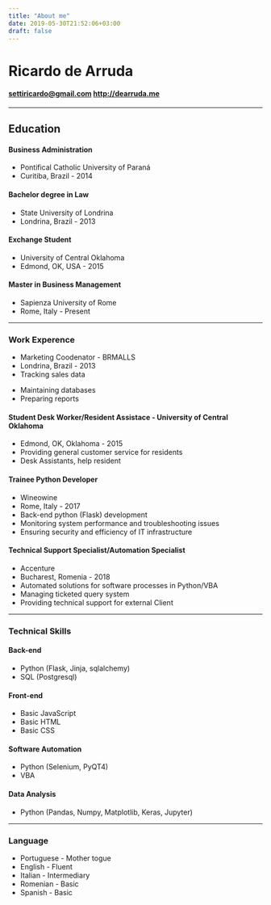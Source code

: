 ```yaml
---
title: "About me"
date: 2019-05-30T21:52:06+03:00
draft: false 
---
```

 
# Ricardo de Arruda
#### settiricardo@gmail.com  http://dearruda.me
---
## Education
#### Business Administration 
* Pontifical Catholic University of Paraná
* Curitiba, Brazil - 2014

#### Bachelor degree in Law
* State University of Londrina
* Londrina, Brazil - 2013

#### Exchange Student 
* University of Central Oklahoma
* Edmond, OK, USA - 2015

#### Master in Business Management
* Sapienza University of Rome
* Rome, Italy -  Present

---
### Work Experence 
+ Marketing Coodenator - BRMALLS 
+ Londrina, Brazil - 2013 
 + Tracking sales data
 * Maintaining databases
 * Preparing reports

#### Student Desk Worker/Resident Assistace - University of Central Oklahoma
* Edmond, OK, Oklahoma - 2015
 * Providing general customer service for residents
 * Desk Assistants, help resident

#### Trainee Python Developer 
* Wineowine
* Rome, Italy - 2017
 * Back-end python (Flask) development 
 * Monitoring system performance and troubleshooting issues
 * Ensuring security and efficiency of IT infrastructure

#### Technical Support Specialist/Automation Specialist 
* Accenture
* Bucharest, Romenia - 2018
 * Automated solutions for software processes in Python/VBA
 * Managing ticketed query system
 * Providing technical support for external Client

---
### Technical Skills

#### Back-end
* Python (Flask, Jinja, sqlalchemy)
* SQL (Postgresql)

#### Front-end
* Basic JavaScript
* Basic HTML
* Basic CSS

#### Software Automation
* Python (Selenium, PyQT4)
* VBA

#### Data Analysis
* Python (Pandas, Numpy, Matplotlib, Keras, Jupyter)

---
### Language
* Portuguese - Mother togue
* English - Fluent
* Italian - Intermediary 
* Romenian - Basic
* Spanish - Basic

